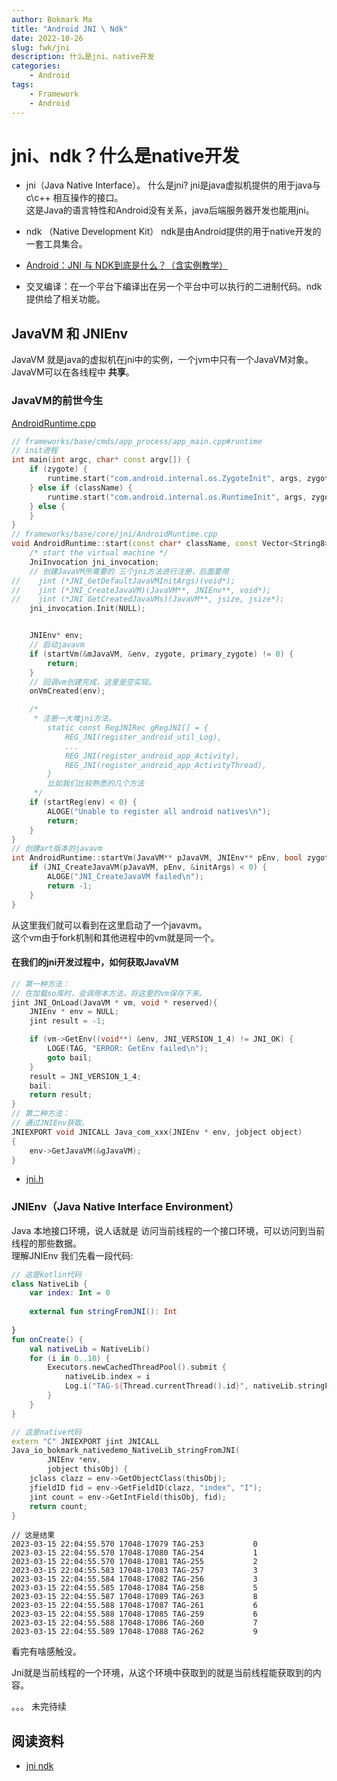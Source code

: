 ```yaml
---
author: Bokmark Ma
title: "Android JNI \ Ndk"
date: 2022-10-26
slug: fwk/jni
description: 什么是jni、native开发 
categories:
    - Android
tags:
    - Framework
    - Android
---
```


# jni、ndk？什么是native开发

- jni（Java Native Interface）。
什么是jni? jni是java虚拟机提供的用于java与c\c++ 相互操作的接口。  
这是Java的语言特性和Android没有关系，java后端服务器开发也能用jni。

- ndk （Native Development Kit）
ndk是由Android提供的用于native开发的一套工具集合。  

- [Android：JNI 与 NDK到底是什么？（含实例教学）](https://cloud.tencent.com/developer/article/1394293)

- 交叉编译：在一个平台下编译出在另一个平台中可以执行的二进制代码。ndk提供给了相关功能。


## JavaVM 和 JNIEnv
JavaVM 就是java的虚拟机在jni中的实例，一个jvm中只有一个JavaVM对象。JavaVM可以在各线程中 **共享**。

### JavaVM的前世今生
[AndroidRuntime.cpp](http://aospxref.com/android-12.0.0_r3/xref/frameworks/base/core/jni/AndroidRuntime.cpp)
```c++
// frameworks/base/cmds/app_process/app_main.cpp#runtime
// init进程
int main(int argc, char* const argv[]) {
    if (zygote) {
        runtime.start("com.android.internal.os.ZygoteInit", args, zygote);
    } else if (className) {
        runtime.start("com.android.internal.os.RuntimeInit", args, zygote);
    } else { 
    }
}
// frameworks/base/core/jni/AndroidRuntime.cpp
void AndroidRuntime::start(const char* className, const Vector<String8>& options, bool zygote) {
    /* start the virtual machine */
    JniInvocation jni_invocation;
    // 创建JavaVM所需要的 三个jni方法进行注册，后面要用
//    jint (*JNI_GetDefaultJavaVMInitArgs)(void*);
//    jint (*JNI_CreateJavaVM)(JavaVM**, JNIEnv**, void*);
//    jint (*JNI_GetCreatedJavaVMs)(JavaVM**, jsize, jsize*);
    jni_invocation.Init(NULL);


    JNIEnv* env;
    // 启动javavm
    if (startVm(&mJavaVM, &env, zygote, primary_zygote) != 0) {
        return;
    }
    // 回调vm创建完成，这里是空实现。
    onVmCreated(env);

    /*
     * 注册一大堆jni方法，
        static const RegJNIRec gRegJNI[] = {
            REG_JNI(register_android_util_Log),
            ...
            REG_JNI(register_android_app_Activity),
            REG_JNI(register_android_app_ActivityThread),
        }
        比如我们比较熟悉的几个方法
     */
    if (startReg(env) < 0) {
        ALOGE("Unable to register all android natives\n");
        return;
    }
}
// 创建art版本的javavm 
int AndroidRuntime::startVm(JavaVM** pJavaVM, JNIEnv** pEnv, bool zygote, bool primary_zygote) {
    if (JNI_CreateJavaVM(pJavaVM, pEnv, &initArgs) < 0) {
        ALOGE("JNI_CreateJavaVM failed\n");
        return -1;
    }
}
```
从这里我们就可以看到在这里启动了一个javavm。  
这个vm由于fork机制和其他进程中的vm就是同一个。

#### 在我们的jni开发过程中，如何获取JavaVM
```c++
// 第一种方法：
// 在加载so库时，会调用本方法，将这里的vm保存下来。
jint JNI_OnLoad(JavaVM * vm, void * reserved){
	JNIEnv * env = NULL;
	jint result = -1;

	if (vm->GetEnv((void**) &env, JNI_VERSION_1_4) != JNI_OK) {
	    LOGE(TAG, "ERROR: GetEnv failed\n");
	    goto bail;
	}
	result = JNI_VERSION_1_4;
	bail:
	return result; 
}
// 第二种方法：
// 通过JNIEnv获取。
JNIEXPORT void JNICALL Java_com_xxx(JNIEnv * env, jobject object)
{ 
	env->GetJavaVM(&gJavaVM); 
}
```

- [jni.h](https://android.googlesource.com/platform/libnativehelper/+/brillo-m9-dev/include/nativehelper/jni.h)


### JNIEnv（Java Native Interface Environment）
Java 本地接口环境，说人话就是 访问当前线程的一个接口环境，可以访问到当前线程的那些数据。  
理解JNIEnv 我们先看一段代码:

```Kotlin
// 这是kotlin代码
class NativeLib {
    var index: Int = 0
  
    external fun stringFromJNI(): Int
 
}
fun onCreate() {
    val nativeLib = NativeLib()
    for (i in 0..10) {
        Executors.newCachedThreadPool().submit {
            nativeLib.index = i
            Log.i("TAG-${Thread.currentThread().id}", nativeLib.stringFromJNI().toString())
        }
    }
}
```

```c++
// 这是native代码
extern "C" JNIEXPORT jint JNICALL
Java_io_bokmark_nativedemo_NativeLib_stringFromJNI(
        JNIEnv *env,
        jobject thisObj) {
    jclass clazz = env->GetObjectClass(thisObj);
    jfieldID fid = env->GetFieldID(clazz, "index", "I");
    jint count = env->GetIntField(thisObj, fid);
    return count;
}

```
```
// 这是结果
2023-03-15 22:04:55.570 17048-17079 TAG-253           0
2023-03-15 22:04:55.570 17048-17080 TAG-254           1
2023-03-15 22:04:55.570 17048-17081 TAG-255           2
2023-03-15 22:04:55.583 17048-17083 TAG-257           3
2023-03-15 22:04:55.584 17048-17082 TAG-256           3
2023-03-15 22:04:55.585 17048-17084 TAG-258           5
2023-03-15 22:04:55.587 17048-17089 TAG-263           8
2023-03-15 22:04:55.588 17048-17087 TAG-261           6
2023-03-15 22:04:55.588 17048-17085 TAG-259           6
2023-03-15 22:04:55.588 17048-17086 TAG-260           7
2023-03-15 22:04:55.589 17048-17088 TAG-262           9
```
看完有啥感触没。

Jni就是当前线程的一个环境，从这个环境中获取到的就是当前线程能获取到的内容。

。。。 未完待续


## 阅读资料

- [jni ndk](https://blog.csdn.net/tkwxty/article/details/103454842)
